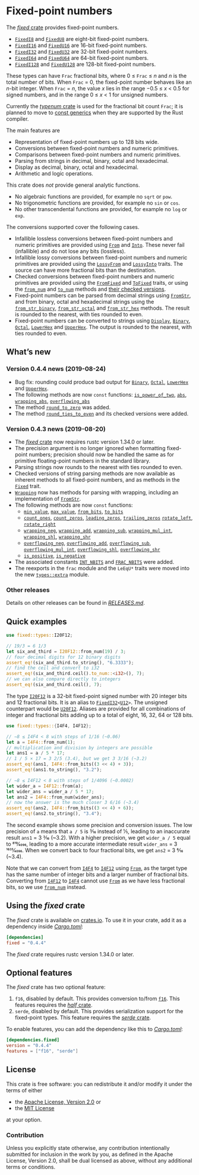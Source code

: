 <!-- Copyright © 2018–2019 Trevor Spiteri -->

<!-- Copying and distribution of this file, with or without
modification, are permitted in any medium without royalty provided the
copyright notice and this notice are preserved. This file is offered
as-is, without any warranty. -->

# Fixed-point numbers

The [*fixed* crate] provides fixed-point numbers.

  * [`FixedI8`] and [`FixedU8`] are eight-bit fixed-point numbers.
  * [`FixedI16`] and [`FixedU16`] are 16-bit fixed-point numbers.
  * [`FixedI32`] and [`FixedU32`] are 32-bit fixed-point numbers.
  * [`FixedI64`] and [`FixedU64`] are 64-bit fixed-point numbers.
  * [`FixedI128`] and [`FixedU128`] are 128-bit fixed-point numbers.

These types can have `Frac` fractional bits, where
0 ≤ `Frac` ≤ <i>n</i> and <i>n</i> is the total number of bits. When
`Frac` = 0, the fixed-point number behaves like an <i>n</i>-bit
integer. When `Frac` = <i>n</i>, the value <i>x</i> lies in the range
−0.5 ≤ <i>x</i> < 0.5 for signed numbers, and in the range
0 ≤ <i>x</i> < 1 for unsigned numbers.

Currently the [*typenum* crate] is used for the fractional bit count
`Frac`; it is planned to move to [const generics] when they are
supported by the Rust compiler.

The main features are

  * Representation of fixed-point numbers up to 128 bits wide.
  * Conversions between fixed-point numbers and numeric primitives.
  * Comparisons between fixed-point numbers and numeric primitives.
  * Parsing from strings in decimal, binary, octal and hexadecimal.
  * Display as decimal, binary, octal and hexadecimal.
  * Arithmetic and logic operations.

This crate does *not* provide general analytic functions.

  * No algebraic functions are provided, for example no `sqrt` or
    `pow`.
  * No trigonometric functions are provided, for example no `sin` or
    `cos`.
  * No other transcendental functions are provided, for example no
    `log` or `exp`.

The conversions supported cover the following cases.

  * Infallible lossless conversions between fixed-point numbers and
    numeric primitives are provided using [`From`] and [`Into`]. These
    never fail (infallible) and do not lose any bits (lossless).
  * Infallible lossy conversions between fixed-point numbers and
    numeric primitives are provided using the [`LossyFrom`] and
    [`LossyInto`] traits. The source can have more fractional bits
    than the destination.
  * Checked conversions between fixed-point numbers and numeric
    primitives are provided using the [`FromFixed`] and [`ToFixed`]
    traits, or using the [`from_num`] and [`to_num`] methods and
    [their checked versions][`checked_from_num`].
  * Fixed-point numbers can be parsed from decimal strings using
    [`FromStr`], and from binary, octal and hexadecimal strings using
    the [`from_str_binary`], [`from_str_octal`] and [`from_str_hex`]
    methods. The result is rounded to the nearest, with ties rounded
    to even.
  * Fixed-point numbers can be converted to strings using [`Display`],
    [`Binary`], [`Octal`], [`LowerHex`] and [`UpperHex`]. The output
    is rounded to the nearest, with ties rounded to even.

## What’s new

### Version 0.4.4 news (2019-08-24)

  * Bug fix: rounding could produce bad output for [`Binary`],
    [`Octal`], [`LowerHex`] and [`UpperHex`].
  * The following methods are now `const` functions:
    [`is_power_of_two`], [`abs`], [`wrapping_abs`],
    [`overflowing_abs`]
  * The method [`round_to_zero`] was added.
  * The method [`round_ties_to_even`] and its checked versions were
    added.

[`abs`]: https://docs.rs/fixed/0.4.4/fixed/struct.FixedI32.html#method.abs
[`is_power_of_two`]: https://docs.rs/fixed/0.4.4/fixed/struct.FixedU32.html#method.is_power_of_two
[`overflowing_abs`]: https://docs.rs/fixed/0.4.4/fixed/struct.FixedI32.html#method.overflowing_abs
[`round_ties_to_even`]: https://docs.rs/fixed/0.4.4/fixed/struct.FixedI32.html#method.round_ties_to_even
[`round_to_zero`]: https://docs.rs/fixed/0.4.4/fixed/struct.FixedI32.html#method.round_to_zero
[`wrapping_abs`]: https://docs.rs/fixed/0.4.4/fixed/struct.FixedI32.html#method.wrapping_abs

### Version 0.4.3 news (2019-08-20)

  * The [*fixed* crate] now requires rustc version 1.34.0 or later.
  * The precision argument is no longer ignored when formatting
    fixed-point numbers; precision should now be handled the same as
    for primitive floating-point numbers in the standard library.
  * Parsing strings now rounds to the nearest with ties rounded to
    even.
  * Checked versions of string parsing methods are now available as
    inherent methods to all fixed-point numbers, and as methods in the
    [`Fixed`] trait.
  * [`Wrapping`] now has methods for parsing with wrapping, including
    an implementation of [`FromStr`].
  * The following methods are now `const` functions:
      * [`min_value`], [`max_value`], [`from_bits`], [`to_bits`]
      * [`count_ones`], [`count_zeros`], [`leading_zeros`],
        [`trailing_zeros`] [`rotate_left`], [`rotate_right`]
      * [`wrapping_neg`], [`wrapping_add`], [`wrapping_sub`],
        [`wrapping_mul_int`], [`wrapping_shl`], [`wrapping_shr`]
      * [`overflowing_neg`], [`overflowing_add`], [`overflowing_sub`],
        [`overflowing_mul_int`], [`overflowing_shl`],
        [`overflowing_shr`]
      * [`is_positive`], [`is_negative`]
  * The associated constants [`INT_NBITS`] and [`FRAC_NBITS`] were added.
  * The reexports in the `frac` module and the `LeEqU*` traits were
    moved into the new [`types::extra`] module.

[`FRAC_NBITS`]: https://docs.rs/fixed/0.4.4/fixed/struct.FixedI32.html#associatedconstant.FRAC_NBITS
[`Fixed`]: https://docs.rs/fixed/0.4.4/fixed/traits/trait.Fixed.html
[`INT_NBITS`]: https://docs.rs/fixed/0.4.4/fixed/struct.FixedI32.html#associatedconstant.INT_NBITS
[`Wrapping`]: https://docs.rs/fixed/0.4.4/fixed/struct.Wrapping.html
[`count_ones`]: https://docs.rs/fixed/0.4.4/fixed/struct.FixedI32.html#method.count_ones
[`count_zeros`]: https://docs.rs/fixed/0.4.4/fixed/struct.FixedI32.html#method.count_zeros
[`from_bits`]: https://docs.rs/fixed/0.4.4/fixed/struct.FixedI32.html#method.from_bits
[`is_negative`]: https://docs.rs/fixed/0.4.4/fixed/struct.FixedI32.html#method.is_negative
[`is_positive`]: https://docs.rs/fixed/0.4.4/fixed/struct.FixedI32.html#method.is_positive
[`leading_zeros`]: https://docs.rs/fixed/0.4.4/fixed/struct.FixedI32.html#method.leading_zeros
[`max_value`]: https://docs.rs/fixed/0.4.4/fixed/struct.FixedI32.html#method.max_value
[`min_value`]: https://docs.rs/fixed/0.4.4/fixed/struct.FixedI32.html#method.min_value
[`overflowing_add`]: https://docs.rs/fixed/0.4.4/fixed/struct.FixedI32.html#method.overflowing_add
[`overflowing_mul_int`]: https://docs.rs/fixed/0.4.4/fixed/struct.FixedI32.html#method.overflowing_mul_int
[`overflowing_neg`]: https://docs.rs/fixed/0.4.4/fixed/struct.FixedI32.html#method.overflowing_neg
[`overflowing_shl`]: https://docs.rs/fixed/0.4.4/fixed/struct.FixedI32.html#method.overflowing_shl
[`overflowing_shr`]: https://docs.rs/fixed/0.4.4/fixed/struct.FixedI32.html#method.overflowing_shr
[`overflowing_sub`]: https://docs.rs/fixed/0.4.4/fixed/struct.FixedI32.html#method.overflowing_sub
[`rotate_left`]: https://docs.rs/fixed/0.4.4/fixed/struct.FixedI32.html#method.rotate_left
[`rotate_right`]: https://docs.rs/fixed/0.4.4/fixed/struct.FixedI32.html#method.rotate_right
[`to_bits`]: https://docs.rs/fixed/0.4.4/fixed/struct.FixedI32.html#method.to_bits
[`trailing_zeros`]: https://docs.rs/fixed/0.4.4/fixed/struct.FixedI32.html#method.trailing_zeros
[`types::extra`]: https://docs.rs/fixed/0.4.4/fixed/types/extra/index.html
[`wrapping_add`]: https://docs.rs/fixed/0.4.4/fixed/struct.FixedI32.html#method.wrapping_add
[`wrapping_mul_int`]: https://docs.rs/fixed/0.4.4/fixed/struct.FixedI32.html#method.wrapping_mul_int
[`wrapping_neg`]: https://docs.rs/fixed/0.4.4/fixed/struct.FixedI32.html#method.wrapping_neg
[`wrapping_shl`]: https://docs.rs/fixed/0.4.4/fixed/struct.FixedI32.html#method.wrapping_shl
[`wrapping_shr`]: https://docs.rs/fixed/0.4.4/fixed/struct.FixedI32.html#method.wrapping_shr
[`wrapping_sub`]: https://docs.rs/fixed/0.4.4/fixed/struct.FixedI32.html#method.wrapping_sub

### Other releases

Details on other releases can be found in [*RELEASES.md*].

[*RELEASES.md*]: https://gitlab.com/tspiteri/fixed/blob/master/RELEASES.md

## Quick examples

```rust
use fixed::types::I20F12;

// 19/3 = 6 1/3
let six_and_third = I20F12::from_num(19) / 3;
// four decimal digits for 12 binary digits
assert_eq!(six_and_third.to_string(), "6.3333");
// find the ceil and convert to i32
assert_eq!(six_and_third.ceil().to_num::<i32>(), 7);
// we can also compare directly to integers
assert_eq!(six_and_third.ceil(), 7);
```

The type [`I20F12`] is a 32-bit fixed-point signed number with 20
integer bits and 12 fractional bits. It is an alias to
<code>[FixedI32][`FixedI32`]&lt;[U12][`U12`]&gt;</code>. The unsigned
counterpart would be [`U20F12`]. Aliases are provided for all
combinations of integer and fractional bits adding up to a total of
eight, 16, 32, 64 or 128 bits.

```rust
use fixed::types::{I4F4, I4F12};

// −8 ≤ I4F4 < 8 with steps of 1/16 (~0.06)
let a = I4F4::from_num(1);
// multiplication and division by integers are possible
let ans1 = a / 5 * 17;
// 1 / 5 × 17 = 3 2/5 (3.4), but we get 3 3/16 (~3.2)
assert_eq!(ans1, I4F4::from_bits((3 << 4) + 3));
assert_eq!(ans1.to_string(), "3.2");

// −8 ≤ I4F12 < 8 with steps of 1/4096 (~0.0002)
let wider_a = I4F12::from(a);
let wider_ans = wider_a / 5 * 17;
let ans2 = I4F4::from_num(wider_ans);
// now the answer is the much closer 3 6/16 (~3.4)
assert_eq!(ans2, I4F4::from_bits((3 << 4) + 6));
assert_eq!(ans2.to_string(), "3.4");
```

The second example shows some precision and conversion issues. The low
precision of `a` means that `a / 5` is 3⁄16 instead of 1⁄5, leading to
an inaccurate result `ans1` = 3 3⁄16 (~3.2). With a higher precision,
we get `wider_a / 5` equal to 819⁄4096, leading to a more accurate
intermediate result `wider_ans` = 3 1635⁄4096. When we convert back to
four fractional bits, we get `ans2` = 3 6⁄16 (~3.4).

Note that we can convert from [`I4F4`] to [`I4F12`] using [`From`], as
the target type has the same number of integer bits and a larger
number of fractional bits. Converting from [`I4F12`] to [`I4F4`]
cannot use [`From`] as we have less fractional bits, so we use
[`from_num`] instead.

## Using the *fixed* crate

The *fixed* crate is available on [crates.io][*fixed* crate]. To use
it in your crate, add it as a dependency inside [*Cargo.toml*]:

```toml
[dependencies]
fixed = "0.4.4"
```

The *fixed* crate requires rustc version 1.34.0 or later.

## Optional features

The *fixed* crate has two optional feature:

 1. `f16`, disabled by default. This provides conversion to/from
    [`f16`]. This features requires the [*half* crate].
 2. `serde`, disabled by default. This provides serialization support
    for the fixed-point types. This feature requires the
    [*serde* crate].

To enable features, you can add the dependency like this to
[*Cargo.toml*]:

```toml
[dependencies.fixed]
version = "0.4.4"
features = ["f16", "serde"]
```

## License

This crate is free software: you can redistribute it and/or modify it
under the terms of either

  * the [Apache License, Version 2.0][LICENSE-APACHE] or
  * the [MIT License][LICENSE-MIT]

at your option.

### Contribution

Unless you explicitly state otherwise, any contribution intentionally
submitted for inclusion in the work by you, as defined in the Apache
License, Version 2.0, shall be dual licensed as above, without any
additional terms or conditions.

[*Cargo.toml*]: https://doc.rust-lang.org/cargo/guide/dependencies.html
[*fixed* crate]: https://crates.io/crates/fixed
[*half* crate]: https://crates.io/crates/half
[*serde* crate]: https://crates.io/crates/serde
[*typenum* crate]: https://crates.io/crates/typenum
[LICENSE-APACHE]: https://www.apache.org/licenses/LICENSE-2.0
[LICENSE-MIT]: https://opensource.org/licenses/MIT
[`Binary`]: https://doc.rust-lang.org/nightly/std/fmt/trait.Binary.html
[`Display`]: https://doc.rust-lang.org/nightly/std/fmt/trait.Display.html
[`FixedI128`]: https://docs.rs/fixed/0.4.4/fixed/struct.FixedI128.html
[`FixedI16`]: https://docs.rs/fixed/0.4.4/fixed/struct.FixedI16.html
[`FixedI32`]: https://docs.rs/fixed/0.4.4/fixed/struct.FixedI32.html
[`FixedI64`]: https://docs.rs/fixed/0.4.4/fixed/struct.FixedI64.html
[`FixedI8`]: https://docs.rs/fixed/0.4.4/fixed/struct.FixedI8.html
[`FixedU128`]: https://docs.rs/fixed/0.4.4/fixed/struct.FixedU128.html
[`FixedU16`]: https://docs.rs/fixed/0.4.4/fixed/struct.FixedU16.html
[`FixedU32`]: https://docs.rs/fixed/0.4.4/fixed/struct.FixedU32.html
[`FixedU64`]: https://docs.rs/fixed/0.4.4/fixed/struct.FixedU64.html
[`FixedU8`]: https://docs.rs/fixed/0.4.4/fixed/struct.FixedU8.html
[`FromFixed`]: https://docs.rs/fixed/0.4.4/fixed/traits/trait.FromFixed.html
[`FromStr`]: https://doc.rust-lang.org/nightly/std/str/trait.FromStr.html
[`From`]: https://doc.rust-lang.org/nightly/std/convert/trait.From.html
[`I20F12`]: https://docs.rs/fixed/0.4.4/fixed/types/type.I20F12.html
[`I4F12`]: https://docs.rs/fixed/0.4.4/fixed/types/type.I4F12.html
[`I4F4`]: https://docs.rs/fixed/0.4.4/fixed/types/type.I4F4.html
[`Into`]: https://doc.rust-lang.org/nightly/std/convert/trait.Into.html
[`LossyFrom`]: https://docs.rs/fixed/0.4.4/fixed/traits/trait.LossyFrom.html
[`LossyInto`]: https://docs.rs/fixed/0.4.4/fixed/traits/trait.LossyInto.html
[`LowerHex`]: https://doc.rust-lang.org/nightly/std/fmt/trait.LowerHex.html
[`Octal`]: https://doc.rust-lang.org/nightly/std/fmt/trait.Octal.html
[`ToFixed`]: https://docs.rs/fixed/0.4.4/fixed/traits/trait.ToFixed.html
[`U12`]: https://docs.rs/fixed/0.4.4/fixed/types/extra/type.U12.html
[`U20F12`]: https://docs.rs/fixed/0.4.4/fixed/types/type.U20F12.html
[`UpperHex`]: https://doc.rust-lang.org/nightly/std/fmt/trait.UpperHex.html
[`checked_from_num`]: https://docs.rs/fixed/0.4.4/fixed/struct.FixedI32.html#method.checked_from_num
[`f16`]: https://docs.rs/half/^1/half/struct.f16.html
[`from_num`]: https://docs.rs/fixed/0.4.4/fixed/struct.FixedI32.html#method.from_num
[`from_str_binary`]: https://docs.rs/fixed/0.4.4/fixed/struct.FixedI32.html#method.from_str_binary
[`from_str_hex`]: https://docs.rs/fixed/0.4.4/fixed/struct.FixedI32.html#method.from_str_hex
[`from_str_octal`]: https://docs.rs/fixed/0.4.4/fixed/struct.FixedI32.html#method.from_str_octal
[`to_num`]: https://docs.rs/fixed/0.4.4/fixed/struct.FixedI32.html#method.to_num
[const generics]: https://github.com/rust-lang/rust/issues/44580
